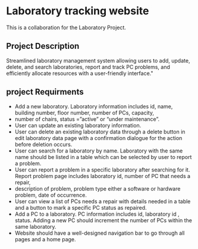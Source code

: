 # Laboratory tracking website
This is a collaboration for the Laboratory Project.

## Project Description
 Streamlined laboratory management system allowing users to add, update, delete, and search laboratories,
 report and track PC problems, and efficiently allocate resources with a user-friendly interface."


## project Requirments
- Add a new laboratory. Laboratory information includes id, name, building number, floor number, number of PCs, capacity,
-  number of chairs, status =”active” or “under maintenance”.
- User can update an existing laboratory information.
- User can delete an existing laboratory data through a delete button in edit laboratory data page with a confirmation dialogue for the action before deletion occurs.
- User can search for a laboratory by name. Laboratory with the same name should be listed in a table which can be selected by user to report a problem.
- User can report a problem in a specific laboratory after searching for it. Report problem page includes laboratory id, number of PC that needs a repair,
-  description of problem, problem type either a software or hardware problem, date of occurrence.
- User can view a list of PCs needs a repair with details needed in a table and a button to mark a specific PC status as repaired.
- Add a PC to a laboratory. PC information includes id, laboratory id , status. Adding a new PC should increment the number of PCs within the same laboratory.
- Website should have a well-designed navigation bar to go through all pages and a home page.
